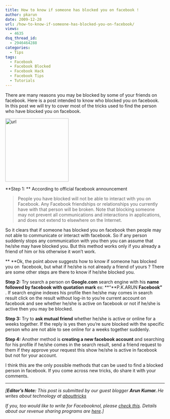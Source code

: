 ```yaml
---
title: How to know if someone has blocked you on facebook !
author: pkarun
date: 2009-12-28
url: /how-to-know-if-someone-has-blocked-you-on-facebook/
views:
  - 4635
dsq_thread_id:
  - 2946464288
categories:
  - Tips
tags:
  - Facebook
  - Facebook Blocked
  - Facebook Hack
  - Facebook Tips
  - Tutorials
---
```

There are many reasons you may be blocked by some of your friends on facebook. Here is a post intended to know who blocked you on facebook.  In this post we will try to cover most of the tricks used to find the person who have blocked you on facebook.

<!--more-->

<img class="alignleft size-medium  wp-image-53569" src="http://cdn.devilsworkshop.org/files/2009/12/url-300x300.jpg" alt="url" width="200" height="200" />

**Step 1: ** According to official facebook announcement

> People you have blocked will not be able to interact with you on Facebook. Any Facebook friendships or relationships you currently have with that person will be broken. Note that blocking someone may not prevent all communications and interactions in applications, and does not extend to elsewhere on the Internet.

So it clears that if someone has blocked you on facebook then people may not able to communicate or interact with facebook. So if any person suddenly stops any communication with you then you can assume that he/she may have blocked you. But this method works only if you already a friend of him or his otherwise it won’t work.

** **Ok, the point above suggests how to know if someone has blocked you on  facebook, but what if he/she is not already a friend of yours ? There are some other steps are there to know if he/she blocked you.

**Step 2:** Try search a person on **Google.com** search engine with his **name followed by facebook with quotation mark** ex: **&#8220;**P.K.ARUN **Facebook&#8221;** . If search engine indexes his profile then he/she may comes in search result click on the result without log-in to you’re current account on facebook and see whether he/she is active on facebook or not if he/she is active then you may be blocked.

**Step 3:** Try to **ask mutual friend** whether he/she is active or online for a weeks together. If the reply is yes then you’re sure blocked with the specific person who are not able to see online for a weeks together suddenly.

**Step 4:** Another method is **creating a new facebook account** and searching for his profile if he/she comes in the search result, send a friend request to them if they approve your request this show he/she is active in facebook but not for your account.

I think this are the only possible methods that can be used to find a blocked person in facebook. If you come across new tricks, do share it with your comments.

* * *

<span style="font-style: italic">[<strong>Editor&#8217;s Note:</strong> This post is submitted by our guest blogger <strong>Arun Kumar. </strong>He writes about technology at <a href="http://www.abouttricks.com/" onclick="_gaq.push(['_trackEvent', 'outbound-article', 'http://www.abouttricks.com/', 'abouttricks']);" >abouttricks</a><br /> </span></p> 

*If you, too would like to write for Facebooknol, please [check this][1]. Details about our revenue sharing programs are [here][1].]*

 [1]: http://devilsworkshop.org/join-dw/
